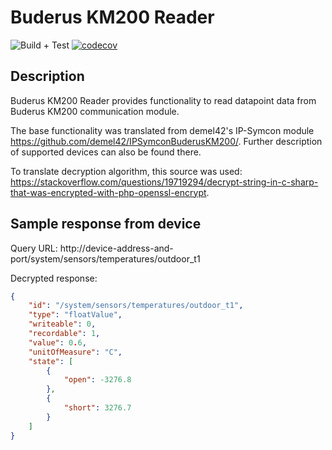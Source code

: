 # Buderus KM200 Reader

![Build + Test](https://github.com/PeterPuff/buderus-km200-reader/workflows/Build%20+%20Test/badge.svg)
[![codecov](https://codecov.io/gh/PeterPuff/buderus-km200-reader/branch/master/graph/badge.svg?token=IE5H4BOX7Q)](https://codecov.io/gh/PeterPuff/buderus-km200-reader)

## Description

Buderus KM200 Reader provides functionality to read datapoint data from Buderus KM200 communication module.

The base functionality was translated from demel42's IP-Symcon module https://github.com/demel42/IPSymconBuderusKM200/. Further  description of supported devices can also be found there.

To translate decryption algorithm, this source was used: https://stackoverflow.com/questions/19719294/decrypt-string-in-c-sharp-that-was-encrypted-with-php-openssl-encrypt.

## Sample response from device

Query URL: http://device-address-and-port/system/sensors/temperatures/outdoor_t1

Decrypted response: 
```json
{
    "id": "/system/sensors/temperatures/outdoor_t1",
    "type": "floatValue",
    "writeable": 0,
    "recordable": 1,
    "value": 0.6,
    "unitOfMeasure": "C",
    "state": [
        {
            "open": -3276.8
        },
        {
            "short": 3276.7
        }
    ]
}
```
